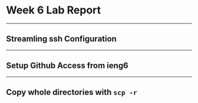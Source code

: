 # **Week 6 Lab Report**
___
## Streamling ssh Configuration

___
## Setup Github Access from ieng6

___
## Copy whole directories with `scp -r`